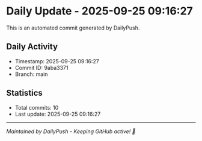 # Daily Update - 2025-09-25 09:16:27

This is an automated commit generated by DailyPush.

## Daily Activity
- Timestamp: 2025-09-25 09:16:27
- Commit ID: 9aba3371
- Branch: main

## Statistics
- Total commits: 10
- Last update: 2025-09-25 09:16:27

---
*Maintained by DailyPush - Keeping GitHub active! 🚀*
